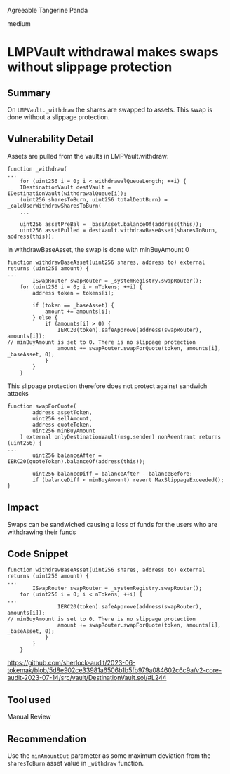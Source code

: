 Agreeable Tangerine Panda

medium

# LMPVault withdrawal makes swaps without slippage protection
## Summary

On `LMPVault._withdraw` the shares are swapped to assets. This swap is done without a slippage protection.

## Vulnerability Detail

Assets are pulled from the vaults in LMPVault.withdraw:

```solidity
function _withdraw(
...
	for (uint256 i = 0; i < withdrawalQueueLength; ++i) {
    IDestinationVault destVault = IDestinationVault(withdrawalQueue[i]);
    (uint256 sharesToBurn, uint256 totalDebtBurn) = _calcUserWithdrawSharesToBurn(
    ...

    uint256 assetPreBal = _baseAsset.balanceOf(address(this));
    uint256 assetPulled = destVault.withdrawBaseAsset(sharesToBurn, address(this));
```

In withdrawBaseAsset, the swap is done with minBuyAmount 0

```solidity
function withdrawBaseAsset(uint256 shares, address to) external returns (uint256 amount) {
...
		ISwapRouter swapRouter = _systemRegistry.swapRouter();
    for (uint256 i = 0; i < nTokens; ++i) {
        address token = tokens[i];

        if (token == _baseAsset) {
            amount += amounts[i];
        } else {
            if (amounts[i] > 0) {
                IERC20(token).safeApprove(address(swapRouter), amounts[i]);
// minBuyAmount is set to 0. There is no slippage protection
                amount += swapRouter.swapForQuote(token, amounts[i], _baseAsset, 0);
            }
        }
    }
```

This slippage protection therefore does not protect against sandwich attacks

```solidity
function swapForQuote(
        address assetToken,
        uint256 sellAmount,
        address quoteToken,
        uint256 minBuyAmount
    ) external onlyDestinationVault(msg.sender) nonReentrant returns (uint256) {
...
		uint256 balanceAfter = IERC20(quoteToken).balanceOf(address(this));
		
		uint256 balanceDiff = balanceAfter - balanceBefore;
		if (balanceDiff < minBuyAmount) revert MaxSlippageExceeded();
}
```

## Impact

Swaps can be sandwiched causing a loss of funds for the users who are withdrawing their funds

## Code Snippet

```solidity
function withdrawBaseAsset(uint256 shares, address to) external returns (uint256 amount) {
...
		ISwapRouter swapRouter = _systemRegistry.swapRouter();
    for (uint256 i = 0; i < nTokens; ++i) {
...
                IERC20(token).safeApprove(address(swapRouter), amounts[i]);
// minBuyAmount is set to 0. There is no slippage protection
                amount += swapRouter.swapForQuote(token, amounts[i], _baseAsset, 0);
            }
        }
    }
```

https://github.com/sherlock-audit/2023-06-tokemak/blob/5d8e902ce33981a6506b1b5fb979a084602c6c9a/v2-core-audit-2023-07-14/src/vault/DestinationVault.sol/#L244

## Tool used

Manual Review

## Recommendation

Use the `minAmountOut` parameter as some maximum deviation from the `sharesToBurn` asset value in `_withdraw` function.
